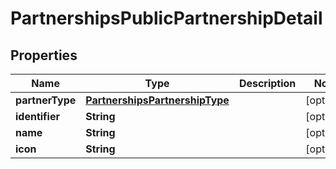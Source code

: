 
# PartnershipsPublicPartnershipDetail

## Properties
Name | Type | Description | Notes
------------ | ------------- | ------------- | -------------
**partnerType** | [**PartnershipsPartnershipType**](PartnershipsPartnershipType.md) |  |  [optional]
**identifier** | **String** |  |  [optional]
**name** | **String** |  |  [optional]
**icon** | **String** |  |  [optional]



